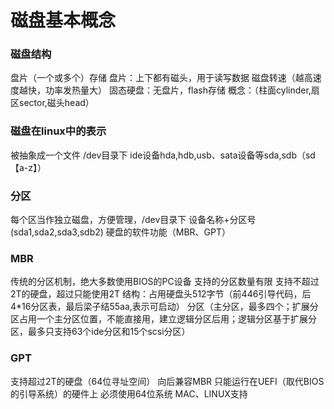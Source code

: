 # 磁盘基本概念
### 磁盘结构
盘片（一个或多个）存储
盘片：上下都有磁头，用于读写数据
磁盘转速（越高速度越快，功率发热量大）
固态硬盘：无盘片，flash存储
概念：（柱面cylinder,扇区sector,磁头head）
### 磁盘在linux中的表示
被抽象成一个文件 /dev目录下
ide设备hda,hdb,usb、sata设备等sda,sdb（sd【a-z】）
### 分区
每个区当作独立磁盘，方便管理，/dev目录下
设备名称+分区号(sda1,sda2,sda3,sdb2)
硬盘的软件功能（MBR、GPT）
### MBR
传统的分区机制，绝大多数使用BIOS的PC设备
支持的分区数量有限
支持不超过2T的硬盘，超过只能使用2T
结构：占用硬盘头512字节（前446引导代码，后4*16分区表，最后梁子结55aa,表示可启动）
分区（主分区，最多四个；扩展分区占用一个主分区位置，不能直接用，建立逻辑分区后用；逻辑分区基于扩展分区，最多只支持63个ide分区和15个scsi分区）
### GPT
支持超过2T的硬盘（64位寻址空间）
向后兼容MBR
只能运行在UEFI（取代BIOS的引导系统）的硬件上
必须使用64位系统
MAC、LINUX支持


